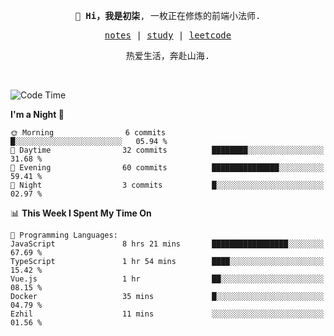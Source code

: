 <p align="center">
  <samp>
    <span><strong>👋 Hi，我是初柒</strong>,</span>
    <span>一枚正在修炼的前端小法师.</span>
  </samp>
</p>

<p align="center">
  <samp>
    <a href="https://www.wolai.com/dec-seven/wyPFvMTwAcD9muc6RMfThB">notes</a> |
    <a href="https://github.com/dec-seven/fe-study">study</a> |
    <a href="https://leetcode.cn/u/dec-seven/">leetcode</a>
  </samp>
</p>
<p align="center">
  <samp>
    <span>热爱生活，奔赴山海.</span>
  </samp>
</p>
<br>

<!--START_SECTION:waka-->
![Code Time](http://img.shields.io/badge/Code%20Time-1%2C228%20hrs%2022%20mins-blue)

**I'm a Night 🦉** 

```text
🌞 Morning                6 commits           █░░░░░░░░░░░░░░░░░░░░░░░░   05.94 % 
🌆 Daytime                32 commits          ████████░░░░░░░░░░░░░░░░░   31.68 % 
🌃 Evening                60 commits          ███████████████░░░░░░░░░░   59.41 % 
🌙 Night                  3 commits           █░░░░░░░░░░░░░░░░░░░░░░░░   02.97 % 
```


📊 **This Week I Spent My Time On** 

```text
💬 Programming Languages: 
JavaScript               8 hrs 21 mins       █████████████████░░░░░░░░   67.69 % 
TypeScript               1 hr 54 mins        ████░░░░░░░░░░░░░░░░░░░░░   15.42 % 
Vue.js                   1 hr                ██░░░░░░░░░░░░░░░░░░░░░░░   08.15 % 
Docker                   35 mins             █░░░░░░░░░░░░░░░░░░░░░░░░   04.79 % 
Ezhil                    11 mins             ░░░░░░░░░░░░░░░░░░░░░░░░░   01.56 % 
```


<!--END_SECTION:waka-->


